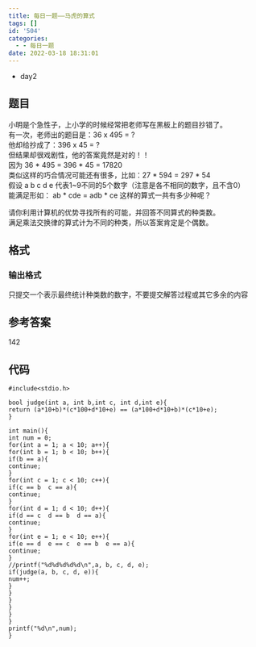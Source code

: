 ```yaml
---
title: 每日一题——马虎的算式
tags: []
id: '504'
categories:
  - - 每日一题
date: 2022-03-18 18:31:01
---
```


*   day2

## 题目

小明是个急性子，上小学的时候经常把老师写在黑板上的题目抄错了。  
有一次，老师出的题目是：36 x 495 = ?  
他却给抄成了：396 x 45 = ?  
但结果却很戏剧性，他的答案竟然是对的！！  
因为 36 \* 495 = 396 \* 45 = 17820  
类似这样的巧合情况可能还有很多，比如：27 \* 594 = 297 \* 54  
假设 a b c d e 代表1~9不同的5个数字（注意是各不相同的数字，且不含0）  
能满足形如： ab \* cde = adb \* ce 这样的算式一共有多少种呢？

请你利用计算机的优势寻找所有的可能，并回答不同算式的种类数。  
满足乘法交换律的算式计为不同的种类，所以答案肯定是个偶数。

## 格式

### 输出格式

只提交一个表示最终统计种类数的数字，不要提交解答过程或其它多余的内容

## 参考答案

142

## 代码

```
#include<stdio.h>

bool judge(int a, int b,int c, int d,int e){
return (a*10+b)*(c*100+d*10+e) == (a*100+d*10+b)*(c*10+e);
}

int main(){
int num = 0;
for(int a = 1; a < 10; a++){
for(int b = 1; b < 10; b++){
if(b == a){
continue;
}
for(int c = 1; c < 10; c++){
if(c == b  c == a){
continue;
}
for(int d = 1; d < 10; d++){
if(d == c  d == b  d == a){
continue;
}
for(int e = 1; e < 10; e++){
if(e == d  e == c  e == b  e == a){
continue;
}
//printf("%d%d%d%d%d\n",a, b, c, d, e);
if(judge(a, b, c, d, e)){
num++;
}
}
}
}
}
}
printf("%d\n",num);
}
```